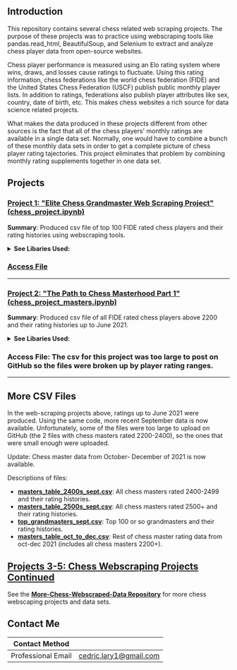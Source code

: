 ##  Introduction 
This repository contains several chess related web scraping projects. The purpose of these projects was to practice using webscraping tools like pandas.read_html, BeautifulSoup, and Selenium to extract and analyze chess player data from open-source websites.

Chess player performance is measured using an Elo rating system where wins, draws, and losses cause ratings to fluctuate. Using this rating information, chess federations like the world chess federation (FIDE) and the United States Chess Federation (USCF) publish public monthly player lists. In addition to ratings, federations also publish player attributes like sex, country, date of birth, etc. This makes chess websites a rich source for data science related projects. 

What makes the data produced in these projects different from other sources is the fact that all of the chess players' monthly ratings are available in a single data set. Normally, one would have to combine a bunch of these monthly data sets in order to get a complete picture of chess player rating tajectories. This project eliminates that problem by combining monthly rating supplements together in one data set. 

## Projects
 
### [Project 1: "Elite Chess Grandmaster Web Scraping Project" (chess_project.ipynb)](https://github.com/larylc/Chess-Webscraping-Projects/blob/main/chess_project.ipynb)
**Summary**: Produced csv file of top 100 FIDE rated chess players and their rating histories using webscraping tools. 

<details> 
<summary><b>See Libaries Used:</b></summary>
  
* pandas
* Selenium
* requests
* Beautiful Soup
* pprint

</details>

### [Access File](https://github.com/larylc/Chess-Webscraping-Projects/blob/main/top_grandmasters_june.csv)
---

### [Project 2: "The Path to Chess Masterhood Part 1" (chess_project_masters.ipynb)](https://github.com/larylc/Chess-Webscraping-Projects/blob/main/chess_project_masters.ipynb)

**Summary**: Produced csv file of all FIDE rated chess players above 2200 and their rating histories up to June 2021.

<details>
<summary><b>See Libaries Used:</b></summary>
 
* pandas
* requests
* Beautiful Soup
* pprint

</details>

### Access File: The csv for this project was too large to post on GitHub so the files were broken up by player rating ranges.
---

## More CSV Files

In the web-scraping projects above, ratings up to June 2021 were produced. Using the same code, more recent September data is now available. Unfortunately, some of the files were too large to upload on GitHub (the 2 files with chess masters rated 2200-2400), so the ones that were small enough were uploaded. 

Update: Chess master data from October- December of 2021 is now available.

Descriptions of files: 
+ [**masters_table_2400s_sept.csv**](https://github.com/larylc/Chess-Webscraping-Projects/blob/main/masters_table_2400s_sept.csv): All chess masters rated 2400-2499 and their rating histories. 
+ [**masters_table_2500s_sept.csv**](https://github.com/larylc/Chess-Webscraping-Projects/blob/main/masters_table_2500s_sept.csv): All chess masters rated 2500+ and their rating histories. 
+ [**top_grandmasters_sept.csv**](https://github.com/larylc/Chess-Webscraping-Projects/blob/main/top_grandmasters_sept.csv): Top 100 or so grandmasters and their rating histories.
+ [**masters_table_oct_to_dec.csv**](https://github.com/larylc/Chess-Webscraping-Projects/blob/main/masters_table_oct_to_dec.csv): Rest of chess master rating data from oct-dec 2021 (includes all chess masters 2200+).


## [Projects 3-5: Chess Webscraping Projects Continued](https://github.com/larylc/More-Chess-Webscraped-Data/blob/main/README.md)

See the [**More-Chess-Webscraped-Data Repository**](https://github.com/larylc/More-Chess-Webscraped-Data/blob/main/README.md) for more chess webscaping projects and data sets. 



## Contact Me

|**Contact Method**  |                          |
| -------------------| -------------------------|
| Professional Email | cedric.lary1@gmail.com   |




